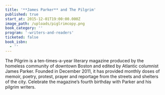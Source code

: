 ```yaml
---
title: '**James Parker** and The Pilgrim'
published: true
start_at: 2015-12-01T19:00:00.000Z
image_path: /uploads/piglrimcopy.png
book_category: ''
program: '-writers-and-readers'
ticketed: false
book_isbn:
  - ''
---
```


The Pilgrim is a ten-times-a-year literary magazine produced by the homeless community of downtown Boston and edited by Atlantic columnist James Parker. Founded in December 2011, it has provided monthly doses of memoir, poetry, protest, prayer and reportage from the streets and shelters of the city. Celebrate the magazine’s fourth birthday with Parker and his pilgrim writers.